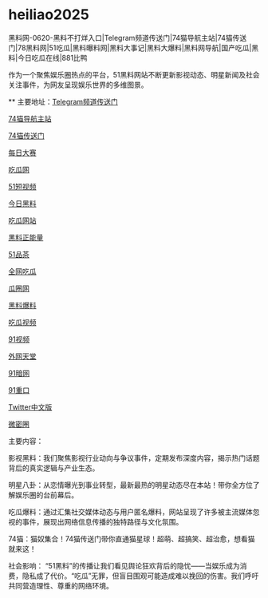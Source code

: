 # heiliao2025
黑料网-0620-黑料不打烊入口|Telegram频道传送门|74猫导航主站|74猫传送门|78黑料网|51吃瓜|黑料曝料网|黑料大事记|黑料大爆料|黑料网导航|国产吃瓜|黑料|今日吃瓜在线|881比鸭

作为一个聚焦娱乐圈热点的平台，51黑料网站不断更新影视动态、明星新闻及社会关注事件，为网友呈现娱乐世界的多维图景。

** 主要地址：<a href="https://74mao.com/">Telegram频道传送门</a>

<a href="https://74mao.com/">74猫导航主站</a>

<a href="https://74mao.com/">74猫传送门</a>

<a href="https://pc1-26.pages.dev/">每日大赛</a>

<a href="https://cg1-39.pages.dev/">吃瓜网</a>

<a href="https://pc2-25.pages.dev/">51短视频</a>

<a href="https://pc10-24.pages.dev/">今日黑料</a>

<a href="https://cg1-27.pages.dev/">吃瓜网站</a>

<a href="https://cg8-12.pages.dev/">黑料正能量</a>

<a href="https://pc8-34.pages.dev/">51品茶</a>

<a href="https://cg4-21.pages.dev/">全网吃瓜</a>

<a href="https://cg6-21.pages.dev/">瓜圈网</a>

<a href="https://cg5-24.pages.dev/">黑料爆料</a>

<a href="https://cg9-07.pages.dev/">吃瓜视频</a>

<a href="https://91shipin-01.pages.dev/">91视频</a>

<a href="https://91pornzuixin.pages.dev/">外网天堂</a>

<a href="https://50duhuizui.pages.dev/">91暗网</a>

<a href="https://zhong-kou.pages.dev/">91重口</a>

<a href="https://twitterzhongwenban.pages.dev/">Twitter中文版</a>

<a href="https://weimiquanzui01.pages.dev/">微密圈</a>

主要内容：

影视黑料：我们聚焦影视行业动向与争议事件，定期发布深度内容，揭示热门话题背后的真实逻辑与产业生态。

明星八卦：从恋情曝光到事业转型，最新最热的明星动态尽在本站！带你全方位了解娱乐圈的台前幕后。

吃瓜爆料：通过汇集社交媒体动态与用户匿名爆料，网站呈现了许多被主流媒体忽视的事件，展现出网络信息传播的独特路径与文化氛围。

74猫：猫奴集合！74猫传送门带你直通猫星球！超萌、超搞笑、超治愈，想看猫就来这！

社会影响：
“51黑料”的传播让我们看见舆论狂欢背后的隐忧——当娱乐成为消费，隐私成了代价。“吃瓜”无罪，但盲目围观可能造成难以挽回的伤害。我们呼吁共同营造理性、尊重的网络环境。

